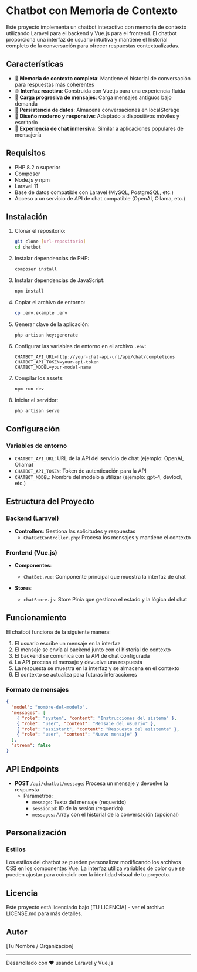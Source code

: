 # Chatbot con Memoria de Contexto

Este proyecto implementa un chatbot interactivo con memoria de contexto utilizando Laravel para el backend y Vue.js para el frontend. El chatbot proporciona una interfaz de usuario intuitiva y mantiene el historial completo de la conversación para ofrecer respuestas contextualizadas.

## Características

- 🧠 **Memoria de contexto completa**: Mantiene el historial de conversación para respuestas más coherentes
- 🌐 **Interfaz reactiva**: Construida con Vue.js para una experiencia fluida
- 🔄 **Carga progresiva de mensajes**: Carga mensajes antiguos bajo demanda
- 💾 **Persistencia de datos**: Almacena conversaciones en localStorage
- 🎨 **Diseño moderno y responsive**: Adaptado a dispositivos móviles y escritorio
- 📱 **Experiencia de chat inmersiva**: Similar a aplicaciones populares de mensajería

## Requisitos

- PHP 8.2 o superior
- Composer
- Node.js y npm
- Laravel 11
- Base de datos compatible con Laravel (MySQL, PostgreSQL, etc.)
- Acceso a un servicio de API de chat compatible (OpenAI, Ollama, etc.)

## Instalación

1. Clonar el repositorio:
   ```bash
   git clone [url-repositorio]
   cd chatbot
   ```

2. Instalar dependencias de PHP:
   ```bash
   composer install
   ```

3. Instalar dependencias de JavaScript:
   ```bash
   npm install
   ```

4. Copiar el archivo de entorno:
   ```bash
   cp .env.example .env
   ```

5. Generar clave de la aplicación:
   ```bash
   php artisan key:generate
   ```

6. Configurar las variables de entorno en el archivo `.env`:
   ```
   CHATBOT_API_URL=http://your-chat-api-url/api/chat/completions
   CHATBOT_API_TOKEN=your-api-token
   CHATBOT_MODEL=your-model-name
   ```

7. Compilar los assets:
   ```bash
   npm run dev
   ```

8. Iniciar el servidor:
   ```bash
   php artisan serve
   ```

## Configuración

### Variables de entorno

- `CHATBOT_API_URL`: URL de la API del servicio de chat (ejemplo: OpenAI, Ollama)
- `CHATBOT_API_TOKEN`: Token de autenticación para la API
- `CHATBOT_MODEL`: Nombre del modelo a utilizar (ejemplo: gpt-4, devlocl, etc.)

## Estructura del Proyecto

### Backend (Laravel)

- **Controllers**: Gestiona las solicitudes y respuestas
  - `ChatBotController.php`: Procesa los mensajes y mantiene el contexto

### Frontend (Vue.js)

- **Componentes**: 
  - `ChatBot.vue`: Componente principal que muestra la interfaz de chat
  
- **Stores**:
  - `chatStore.js`: Store Pinia que gestiona el estado y la lógica del chat

## Funcionamiento

El chatbot funciona de la siguiente manera:

1. El usuario escribe un mensaje en la interfaz
2. El mensaje se envía al backend junto con el historial de contexto
3. El backend se comunica con la API de chat configurada
4. La API procesa el mensaje y devuelve una respuesta
5. La respuesta se muestra en la interfaz y se almacena en el contexto
6. El contexto se actualiza para futuras interacciones

### Formato de mensajes

```json
{
  "model": "nombre-del-modelo",
  "messages": [
    { "role": "system", "content": "Instrucciones del sistema" },
    { "role": "user", "content": "Mensaje del usuario" },
    { "role": "assistant", "content": "Respuesta del asistente" },
    { "role": "user", "content": "Nuevo mensaje" }
  ],
  "stream": false
}
```

## API Endpoints

- **POST** `/api/chatbot/message`: Procesa un mensaje y devuelve la respuesta
  - Parámetros:
    - `message`: Texto del mensaje (requerido)
    - `sessionId`: ID de la sesión (requerido)
    - `messages`: Array con el historial de la conversación (opcional)

## Personalización

### Estilos

Los estilos del chatbot se pueden personalizar modificando los archivos CSS en los componentes Vue. La interfaz utiliza variables de color que se pueden ajustar para coincidir con la identidad visual de tu proyecto.

## Licencia

Este proyecto está licenciado bajo [TU LICENCIA] - ver el archivo LICENSE.md para más detalles.

## Autor

[Tu Nombre / Organización]

---

Desarrollado con ❤️ usando Laravel y Vue.js
